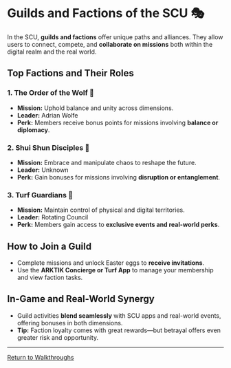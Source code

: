 
# Guilds and Factions of the SCU 🎭

In the SCU, **guilds and factions** offer unique paths and alliances. They allow users to connect, compete, and **collaborate on missions** both within the digital realm and the real world.

## **Top Factions and Their Roles**
### 1. The Order of the Wolf 🐺
- **Mission:** Uphold balance and unity across dimensions.  
- **Leader:** Adrian Wolfe  
- **Perk:** Members receive bonus points for missions involving **balance or diplomacy**.

### 2. Shui Shun Disciples 🌊
- **Mission:** Embrace and manipulate chaos to reshape the future.  
- **Leader:** Unknown  
- **Perk:** Gain bonuses for missions involving **disruption or entanglement**.

### 3. Turf Guardians 🌱
- **Mission:** Maintain control of physical and digital territories.  
- **Leader:** Rotating Council  
- **Perk:** Members gain access to **exclusive events and real-world perks**.

## **How to Join a Guild**
- Complete missions and unlock Easter eggs to **receive invitations**.  
- Use the **ARKTIK Concierge or Turf App** to manage your membership and view faction tasks.

## **In-Game and Real-World Synergy**
- Guild activities **blend seamlessly** with SCU apps and real-world events, offering bonuses in both dimensions.  
- **Tip:** Faction loyalty comes with great rewards—but betrayal offers even greater risk and opportunity.

---
[Return to Walkthroughs](../Walkthroughs)
